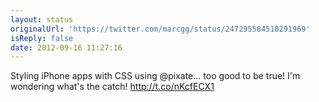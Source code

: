 ```yaml
---
layout: status
originalUrl: 'https://twitter.com/marcgg/status/247295584510291969'
isReply: false
date: 2012-09-16 11:27:16
---
```


Styling iPhone apps with CSS using @pixate... too good to be true! I'm wondering what's the catch! http://t.co/nKcfECX1

